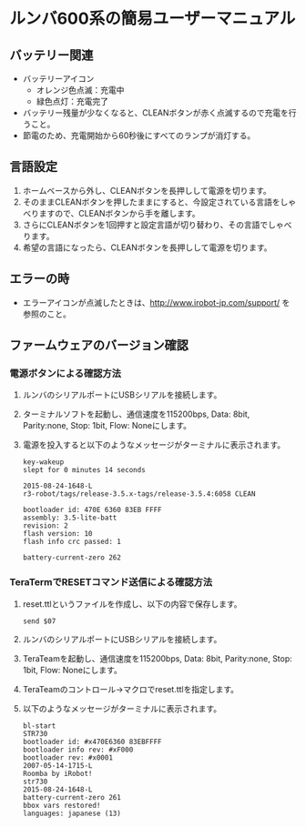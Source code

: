 # ルンバ600系の簡易ユーザーマニュアル

## バッテリー関連
- バッテリーアイコン
  - オレンジ色点滅：充電中
  - 緑色点灯：充電完了
- バッテリー残量が少なくなると、CLEANボタンが赤く点滅するので充電を行うこと。
- 節電のため、充電開始から60秒後にすべてのランプが消灯する。

## 言語設定
1. ホームベースから外し、CLEANボタンを長押しして電源を切ります。
2. そのままCLEANボタンを押したままにすると、今設定されている言語をしゃべりますので、CLEANボタンから手を離します。
3. さらにCLEANボタンを1回押すと設定言語が切り替わり、その言語でしゃべります。
4. 希望の言語になったら、CLEANボタンを長押しして電源を切ります。

## エラーの時
- エラーアイコンが点滅したときは、http://www.irobot-jp.com/support/ を参照のこと。

## ファームウェアのバージョン確認

### 電源ボタンによる確認方法

1. ルンバのシリアルポートにUSBシリアルを接続します。
1. ターミナルソフトを起動し、通信速度を115200bps, Data: 8bit, Parity:none, Stop: 1bit, Flow: Noneにします。
2. 電源を投入すると以下のようなメッセージがターミナルに表示されます。

    ```
    key-wakeup
    slept for 0 minutes 14 seconds
    
    2015-08-24-1648-L
    r3-robot/tags/release-3.5.x-tags/release-3.5.4:6058 CLEAN
    
    bootloader id: 470E 6360 83EB FFFF
    assembly: 3.5-lite-batt
    revision: 2
    flash version: 10
    flash info crc passed: 1
    
    battery-current-zero 262
    ```

### TeraTermでRESETコマンド送信による確認方法

1. reset.ttlというファイルを作成し、以下の内容で保存します。
    ```
    send $07
    ```
1. ルンバのシリアルポートにUSBシリアルを接続します。
1. TeraTeamを起動し、通信速度を115200bps, Data: 8bit, Parity:none, Stop: 1bit, Flow: Noneにします。
1. TeraTeamのコントロール->マクロでreset.ttlを指定します。
1. 以下のようなメッセージがターミナルに表示されます。

    ```
    bl-start
    STR730
    bootloader id: #x470E6360 83EBFFFF
    bootloader info rev: #xF000
    bootloader rev: #x0001
    2007-05-14-1715-L
    Roomba by iRobot!
    str730
    2015-08-24-1648-L
    battery-current-zero 261
    bbox vars restored!
    languages: japanese (13)
    ```
